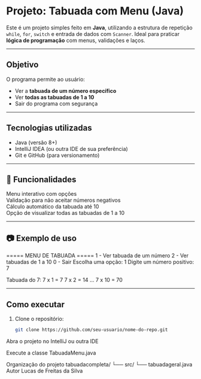 #  Projeto: Tabuada com Menu (Java)

Este é um projeto simples feito em **Java**, utilizando a estrutura de repetição `while`, `for`, `switch` e entrada de dados com `Scanner`. Ideal para praticar **lógica de programação** com menus, validações e laços.

---

##  Objetivo

O programa permite ao usuário:

- Ver a **tabuada de um número específico**
- Ver **todas as tabuadas de 1 a 10**
- Sair do programa com segurança

---

##  Tecnologias utilizadas

- Java (versão 8+)
- IntelliJ IDEA (ou outra IDE de sua preferência)
- Git e GitHub (para versionamento)

---

## 🔎 Funcionalidades

 Menu interativo com opções  
 Validação para não aceitar números negativos  
 Cálculo automático da tabuada até 10  
 Opção de visualizar todas as tabuadas de 1 a 10

---

## 📷 Exemplo de uso

===== MENU DE TABUADA ===== 1 - Ver tabuada de um número 2 - Ver tabuadas de 1 a 10 0 - Sair Escolha uma opção: 1 Digite um número positivo: 7

Tabuada do 7: 7 x 1 = 7 7 x 2 = 14 ... 7 x 10 = 70


---

##  Como executar

1. Clone o repositório:
   ```bash
   git clone https://github.com/seu-usuario/nome-do-repo.git
Abra o projeto no IntelliJ ou outra IDE

Execute a classe TabuadaMenu.java

 Organização do projeto
tabuadacompleta/
└── src/
    └── tabuadageral.java
 Autor
Lucas de Freitas da Silva
